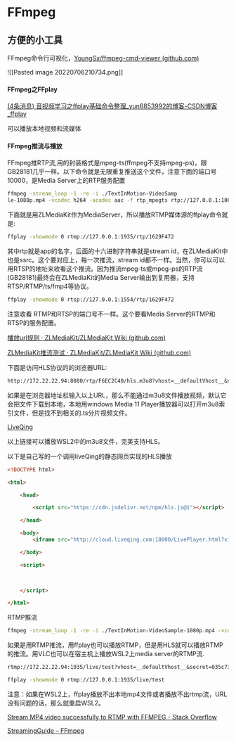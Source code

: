 # FFmpeg

## 方便的小工具

FFmpeg命令行可视化，[YoungSx/ffmpeg-cmd-viewer (github.com)](https://github.com/YoungSx/ffmpeg-cmd-viewer)

![[Pasted image 20220706210734.png]]


#### FFmpeg之FFplay

[(4条消息) 音视频学习之ffplay基础命令整理_yun6853992的博客-CSDN博客_ffplay](https://blog.csdn.net/yun6853992/article/details/121870678)

可以播放本地视频和流媒体

#### FFmpeg推流与播放

FFmpeg推RTP流,用的封装格式是mpeg-ts(ffmpeg不支持mpeg-ps)，跟GB28181几乎一样。以下命令就是无限重复推送这个文件，注意下面的端口号10000，是Media Server上的RTP服务配置

```bash
ffmpeg -stream_loop -1 -re -i ./TextInMotion-VideoSamp  
le-1080p.mp4 -vcodec h264 -acodec aac -f rtp_mpegts rtp://127.0.0.1:10000
```

下面就是用ZLMediaKit作为MediaServer，所以播放RTMP媒体源的ffplay命令就是:

```bash
ffplay -showmode 0 rtmp://127.0.0.1:1935/rtp/1629F472
```

其中rtp就是app的名字，后面的十六进制字符串就是stream id，在ZLMediaKit中也是ssrc。这个要对应上，每一次推流，stream id都不一样。当然，你可以可以用RTSP的地址来收看这个推流。因为推流mpeg-ts或mpeg-ps的RTP流(GB28181)最终会在ZLMediaKit的Media Server输出到复用器，支持RTSP/RTMP/ts/fmp4等协议。

```bash
ffplay -showmode 0 rtsp://127.0.0.1:1554/rtp/1629F472
```

注意收看 RTMP和RTSP的端口号不一样。这个要看Media Server的RTMP和RTSP的服务配置。

[播放url规则 · ZLMediaKit/ZLMediaKit Wiki (github.com)](https://github.com/ZLMediaKit/ZLMediaKit/wiki/%E6%92%AD%E6%94%BEurl%E8%A7%84%E5%88%99)

[ZLMediaKit推流测试 · ZLMediaKit/ZLMediaKit Wiki (github.com)](https://github.com/ZLMediaKit/ZLMediaKit/wiki/ZLMediaKit%E6%8E%A8%E6%B5%81%E6%B5%8B%E8%AF%95)

下面是访问HLS协议的的浏览器URL:

```txt
http://172.22.22.94:8080/rtp/F6EC2C40/hls.m3u8?vhost=__defaultVhost__&secret=035c73f7-bb6b-4889-a715-d9eb2d1925cc
```

如果是在浏览器地址栏输入以上URL，那么不能通过m3u8文件播放视频，默认它会把文件下载到本地，本地用windows Media 11 Player播放器可以打开m3u8索引文件，但是找不到相关的.ts分片视频文件。


[LiveQing](http://cloud.liveqing.com:18000/#/liveplayer)

以上链接可以播放WSL2中的m3u8文件，完美支持HLS。

以下是自己写的一个调用liveQing的静态网页实现的HLS播放

```html
<!DOCTYPE html>

<html>

    <head>

        <script src="https://cdn.jsdelivr.net/npm/hls.js@1"></script>

    </head>

    <body>
        <iframe src="http://cloud.liveqing.com:18000/LivePlayer.html?videoUrl=http%3A%2F%2F172.22.22.94%3A8080%2Frtp%2FF6EC2C40%2Fhls.m3u8%3Fvhost%3D__defaultVhost__%26secret%3D035c73f7-bb6b-4889-a715-d9eb2d1925cc" width="640" height="360" allowfullscreen></iframe>

    </body>

    <script>

      

    </script>

</html>
```

RTMP推流

```bash
ffmpeg -stream_loop -1 -re -i ./TextInMotion-VideoSample-1080p.mp4 -vcodec h264 -acodec aac -f flv rtmp://127.0.0.1:1935/[app]/[stream id]
```

如果是用RTMP推流，用ffplay也可以播放RTMP，但是用HLS就可以播放RTMP的推流。用VLC也可以在宿主机上播放WSL2上media server的RTMP流.

```txt
rtmp://172.22.22.94:1935/live/test?vhost=__defaultVhost__&secret=035c73f7-bb6b-4889-a715-d9eb2d1925cc
```

```bash
ffplay -showmode 0 rtmp://127.0.0.1:1935/live/test
```

注意：如果在WSL2上，ffplay播放不出本地mp4文件或者播放不出rtmp流，URL没有问题的话，那么就重启WSL2。

[Stream MP4 video successfully to RTMP with FFMPEG - Stack Overflow](https://stackoverflow.com/questions/33883405/stream-mp4-video-successfully-to-rtmp-with-ffmpeg)


[StreamingGuide – FFmpeg](https://trac.ffmpeg.org/wiki/StreamingGuide)